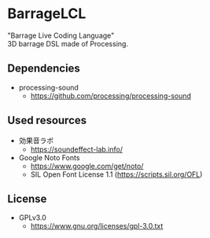 # BarrageLCL
"Barrage Live Coding Language"  
3D barrage DSL made of Processing.

## Dependencies
* processing-sound
    * https://github.com/processing/processing-sound

## Used resources
* 効果音ラボ
  * https://soundeffect-lab.info/
* Google Noto Fonts
  * https://www.google.com/get/noto/
  * SIL Open Font License 1.1 (https://scripts.sil.org/OFL)

## License
* GPLv3.0
    * https://www.gnu.org/licenses/gpl-3.0.txt
